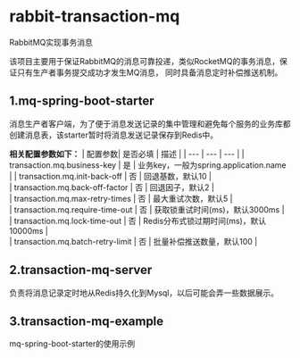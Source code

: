 # rabbit-transaction-mq
RabbitMQ实现事务消息

该项目主要用于保证RabbitMQ的消息可靠投递，类似RocketMQ的事务消息，保证只有生产者事务提交成功才发生MQ消息，
同时具备消息定时补偿推送机制。

## 1.mq-spring-boot-starter



<p>消息生产者客户端，为了便于消息发送记录的集中管理和避免每个服务的业务库都创建消息表，该starter暂时将消息发送记录保存到Redis中。</p>

**相关配置参数如下：**
|     配置参数|   是否必填  |   描述  | 
| --- | --- | --- |
|   transaction.mq.business-key | 是    | 业务key，一般为spring.application.name    | 
|   transaction.mq.init-back-off |   否  |  回退基数，默认10   |   
|   transaction.mq.back-off-factor |  否   | 回退因子，默认2    |    
|   transaction.mq.max-retry-times |    否 |  最大重试次数，默认5   |    
|   transaction.mq.require-time-out |   否  |  获取锁重试时间(ms)，默认3000ms   |    
|   transaction.mq.lock-time-out |   否  |  Redis分布式锁过期时间(ms)，默认10000ms   |  
|   transaction.mq.batch-retry-limit |   否  |   批量补偿推送数量，默认100  |  


## 2.transaction-mq-server
负责将消息记录定时地从Redis持久化到Mysql，以后可能会弄一些数据展示。

## 3.transaction-mq-example
mq-spring-boot-starter的使用示例
